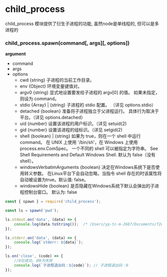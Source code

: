 # child_process

child_process 模块提供了衍生子进程的功能, 虽然node是单线程的, 但可以是多进程的


### child_process.spawn(command[, args][, options])

**argument**

- command
- args
- options
    - cwd {string} 子进程的当前工作目录。
    - env {Object} 环境变量键值对。
    - argv0 {string} 显式地设置要发给子进程的 argv[0] 的值。 如果未指定，则设为 command。
    - stdio {Array} | {string} 子进程的 stdio 配置。 （详见 options.stdio）
    - detached {boolean} 准备将子进程独立于父进程运行。 具体行为取决于平台。（详见 options.detached）
    - uid {number} 设置该进程的用户标识。（详见 setuid(2)
    - gid {number} 设置该进程的组标识。（详见 setgid(2)
    - shell {boolean} | {string} 如果为 true，则在一个 shell 中运行 command。 在 UNIX 上使用 '/bin/sh'，在 Windows 上使用 process.env.ComSpec。 一个不同的 shell 可以被指定为字符串。 See Shell Requirements and Default Windows Shell. 默认为 false（没有 shell）。
    - windowsVerbatimArguments {boolean} 决定在Windows系统下是否使用转义参数。 在Linux平台下会自动忽略，当指令 shell 存在的时该属性将自动被设置为true。默认值: false。
    - windowsHide {boolean} 是否隐藏在Windows系统下默认会弹出的子进程控制台窗口。 默认为: false

```javascript
const { spawn } = require('child_process');

const ls = spawn('pwd');

ls.stdout.on('data', (data) => {
    console.log(data.toString());  /* /Users/yp-tc-m-2687/Documents/f2e/my_test/node_study/child_process */
});

ls.stderr.on('data', (data) => {
    console.log(`stderr: ${data}`);
});

ls.on('close', (code) => {
    //0位成功，非0为失败
    console.log(`子进程退出码：${code}`); // 子进程退出码：0
});
```